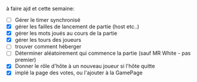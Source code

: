 à faire ajd et cette semaine: 
- [ ] Gérer le timer synchronisé
- [X] gérer les failles de lancement de partie (host etc..)
- [X] gérer les mots joués au cours de la partie
- [X] gérer les tours des joueurs
- [ ] trouver comment héberger
- [ ] Déterminer aléatoirement qui commence la partie (sauf MR White - pas premier)
- [X] Donner le rôle d'hôte à un nouveau joueur si l'hôte quitte
- [X] implé la page des votes, ou l'ajouter à la GamePage